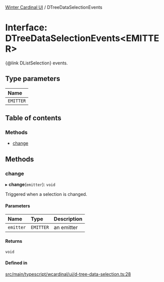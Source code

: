 [Winter Cardinal UI](../README.md) / DTreeDataSelectionEvents

# Interface: DTreeDataSelectionEvents<EMITTER\>

{@link DListSelection} events.

## Type parameters

| Name |
| :------ |
| `EMITTER` |

## Table of contents

### Methods

- [change](DTreeDataSelectionEvents.md#change)

## Methods

### change

▸ **change**(`emitter`): `void`

Triggered when a selection is changed.

#### Parameters

| Name | Type | Description |
| :------ | :------ | :------ |
| `emitter` | `EMITTER` | an emitter |

#### Returns

`void`

#### Defined in

[src/main/typescript/wcardinal/ui/d-tree-data-selection.ts:28](https://github.com/winter-cardinal/winter-cardinal-ui/blob/v0.154.0/src/main/typescript/wcardinal/ui/d-tree-data-selection.ts#L28)
